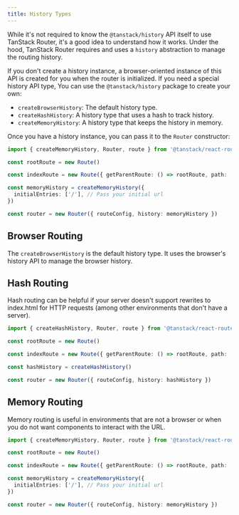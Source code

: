 ```yaml
---
title: History Types
---
```


While it's not required to know the `@tanstack/history` API itself to use TanStack Router, it's a good idea to understand how it works. Under the hood, TanStack Router requires and uses a `history` abstraction to manage the routing history.

If you don't create a history instance, a browser-oriented instance of this API is created for you when the router is initialized. If you need a special history API type, You can use the `@tanstack/history` package to create your own:

- `createBrowserHistory`: The default history type.
- `createHashHistory`: A history type that uses a hash to track history.
- `createMemoryHistory`: A history type that keeps the history in memory.

Once you have a history instance, you can pass it to the `Router` constructor:

```ts
import { createMemoryHistory, Router, route } from '@tanstack/react-router'

const rootRoute = new Route()

const indexRoute = new Route({ getParentRoute: () => rootRoute, path: '/' })

const memoryHistory = createMemoryHistory({
  initialEntries: ['/'], // Pass your initial url
})

const router = new Router({ routeConfig, history: memoryHistory })
```

## Browser Routing

The `createBrowserHistory` is the default history type. It uses the browser's history API to manage the browser history.

## Hash Routing

Hash routing can be helpful if your server doesn't support rewrites to index.html for HTTP requests (among other environments that don't have a server).

```ts
import { createHashHistory, Router, route } from '@tanstack/react-router'

const rootRoute = new Route()

const indexRoute = new Route({ getParentRoute: () => rootRoute, path: '/' })

const hashHistory = createHashHistory()

const router = new Router({ routeConfig, history: hashHistory })
```

## Memory Routing

Memory routing is useful in environments that are not a browser or when you do not want components to interact with the URL.

```ts
import { createMemoryHistory, Router, route } from '@tanstack/react-router'

const rootRoute = new Route()

const indexRoute = new Route({ getParentRoute: () => rootRoute, path: '/' })

const memoryHistory = createMemoryHistory({
  initialEntries: ['/'], // Pass your initial url
})

const router = new Router({ routeConfig, history: memoryHistory })
```
